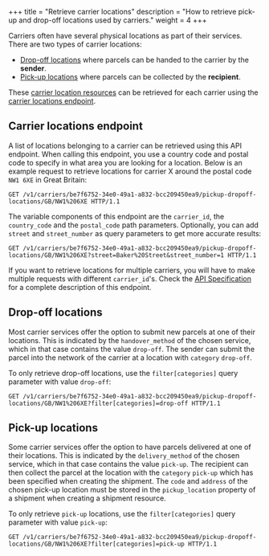 +++
title = "Retrieve carrier locations"
description = "How to retrieve pick-up and drop-off locations used by carriers."
weight = 4
+++

Carriers often have several physical locations as part of their services. There are two types of carrier locations:

- [Drop-off locations](#drop-off-locations) where parcels can be handed to the carrier by the **sender**.
- [Pick-up locations](#pick-up-locations) where parcels can be collected by the **recipient**.

These [carrier location resources](/api/resources/carrier-pudo-locations) can be retrieved for each carrier using the [carrier locations endpoint](#carrier-locations-endpoint).

## Carrier locations endpoint

A list of locations belonging to a carrier can be retrieved using this API endpoint. When calling this endpoint, you use a country code and postal code to specify in what area you are looking for a location. Below is an example request to retrieve locations for carrier X around the postal code `NW1 6XE` in Great Britain:

```http
GET /v1/carriers/be7f6752-34e0-49a1-a832-bcc209450ea9/pickup-dropoff-locations/GB/NW1%206XE HTTP/1.1
```

The variable components of this endpoint are the `carrier_id`, the `country_code` and the `postal_code` path parameters. Optionally, you can add `street` and `street_number` as query parameters to get more accurate results:

```http
GET /v1/carriers/be7f6752-34e0-49a1-a832-bcc209450ea9/pickup-dropoff-locations/GB/NW1%206XE?street=Baker%20Street&street_number=1 HTTP/1.1
```

If you want to retrieve locations for multiple carriers, you will have to make multiple requests with different `carrier_id`'s. Check the [API Specification](https://docs.myparcel.com/api-specification/#/Carriers/get_carriers__carrier_id__pickup_dropoff_locations__country_code___postal_code_) for a complete description of this endpoint.

## Drop-off locations

Most carrier services offer the option to submit new parcels at one of their locations. This is indicated by the `handover_method` of the chosen service, which in that case contains the value `drop-off`. The sender can submit the parcel into the network of the carrier at a location with `category` `drop-off`.

To only retrieve drop-off locations, use the `filter[categories]` query parameter with value `drop-off`:

```http
GET /v1/carriers/be7f6752-34e0-49a1-a832-bcc209450ea9/pickup-dropoff-locations/GB/NW1%206XE?filter[categories]=drop-off HTTP/1.1
```

## Pick-up locations

Some carrier services offer the option to have parcels delivered at one of their locations. This is indicated by the `delivery_method` of the chosen service, which in that case contains the value `pick-up`. The recipient can then collect the parcel at the location with the `category` `pick-up` which has been specified when creating the shipment. The `code` and `address` of the chosen pick-up location must be stored in the `pickup_location` property of a shipment when creating a shipment resource.

To only retrieve `pick-up` locations, use the `filter[categories]` query parameter with value `pick-up`:

```http
GET /v1/carriers/be7f6752-34e0-49a1-a832-bcc209450ea9/pickup-dropoff-locations/GB/NW1%206XE?filter[categories]=pick-up HTTP/1.1
```
